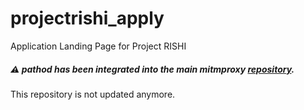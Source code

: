 # projectrishi_apply
Application Landing Page for Project RISHI


##### :warning: pathod has been integrated into the main mitmproxy [repository](https://github.com/ProjectRISHI/rishi-natweb).
This repository is not updated anymore.


